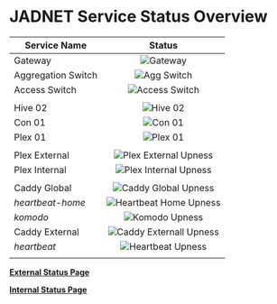 # JADNET Service Status Overview

| Service Name       | Status |
|--------------------|:------:|
| Gateway |![Gateway](https://gatus-open.jadnet.online/api/v1/endpoints/network_icmp-01-jaduxg01/health/badge.svg "gateway")|
| Aggregation Switch |![Agg Switch](https://gatus-open.jadnet.online/api/v1/endpoints/network_icmp-02-jadagg01/health/badge.svg "agg-switch")|
| Access Switch |![Access Switch](https://gatus-open.jadnet.online/api/v1/endpoints/network_icmp-03-jadmax01/health/badge.svg "acc-switch")|
|||
| Hive 02 |![Hive 02](https://gatus-open.jadnet.online/api/v1/endpoints/servers_rdp-jadhive02/health/badge.svg "hive-02")|
| Con 01 |![Con 01](https://gatus-open.jadnet.online/api/v1/endpoints/servers_ssh-jadcon01/health/badge.svg "con-01")|
| Plex 01 |![Plex 01](https://gatus-open.jadnet.online/api/v1/endpoints/servers_rdp-jadplex01/health/badge.svg "plex-01")|
|||
| Plex External      |![Plex External Upness](https://gatus-open.jadnet.online/api/v1/endpoints/plex_https-plex-external/health/badge.svg "Plex external")|
| Plex Internal      |![Plex Internal Upness](https://gatus-open.jadnet.online/api/v1/endpoints/plex_https-plex-internal/health/badge.svg "Plex internal")|
|||
| Caddy Global |![Caddy Global Upness](https://gatus-open.jadnet.online/api/v1/endpoints/caddy-global_00-health-check-00/health/badge.svg "caddy-global")|
| *heartbeat-home* |![Heartbeat Home Upness](https://gatus-open.jadnet.online/api/v1/endpoints/caddy-global_heartbeat-home/health/badge.svg "hearrtbeat-home")|
| *komodo* |![Komodo Upness](https://gatus-open.jadnet.online/api/v1/endpoints/caddy-global_komodo/health/badge.svg "komodo")|
| Caddy External |![Caddy Externall Upness](https://gatus-open.jadnet.online/api/v1/endpoints/caddy-external_00-health-check-00/health/badge.svg "caddy-external")|
| *heartbeat* |![Heartbeat Upness](https://gatus-open.jadnet.online/api/v1/endpoints/caddy-external_heartbeat/health/badge.svg "hearrtbeat")|
|||
  
[**External Status Page**](https://status.jadnet.online "JADNET updown.io")  
  
[**Internal Status Page**](https://gatus.jadnet.online "JADNET Gatus")
